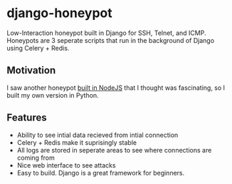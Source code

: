 # django-honeypot
Low-Interaction honeypot built in Django for SSH, Telnet, and ICMP. Honeypots are 3 seperate scripts that run in the background of Django using Celery + Redis.

## Motivation
I saw another honeypot [built in NodeJS](https://github.com/Shmakov/Honeypot) that I thought was fascinating, so I built my own version in Python.

## Features
- Ability to see intial data recieved from intial connection
- Celery + Redis make it suprisingly stable
- All logs are stored in seperate areas to see where connections are coming from
- Nice web interface to see attacks
- Easy to build. Django is a great framework for beginners.


